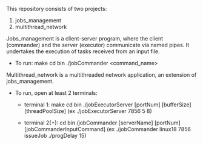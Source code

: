 This repository consists of two projects:
1. jobs_management
2. multithread_network

Jobs_management is a client-server program, where the client (commander) and the server (executor) communicate via named pipes. It undertakes the execution of tasks received from an input file.
- To run:
  make
  cd bin
  ./jobCommander <command_name> <arguments>

Multithread_network is a multithreaded network application, an extension of jobs_management.
- To run, open at least 2 terminals:
  - terminal 1:
    make
    cd bin
    ./jobExecutorServer [portNum] [bufferSize] [threadPoolSize]
    (ex ./jobExecutorServer 7856 5 8)

  - terminal 2(+):
    cd bin
    /jobCommander [serverName] [portNum] [jobCommanderInputCommand]
    (ex ./jobCommander linux18 7856 issueJob ./progDelay 15)
  
